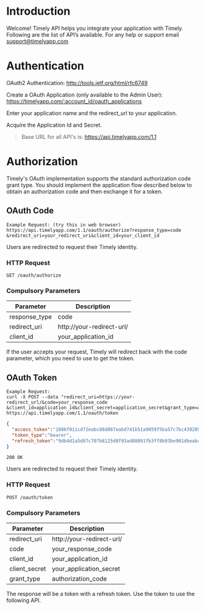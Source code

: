 # Introduction

Welcome! Timely API helps you integrate your application with Timely. Following are the list of API’s available. For any help or support email support@timelyapp.com

# Authentication

OAuth2 Authentication: http://tools.ietf.org/html/rfc6749

Create a OAuth Application (only available to the Admin User):
https://timelyapp.com/:account_id/oauth_applications

Enter your application name and the redirect_url to your application.

Acquire the Application Id and Secret.

> Base URL for all API's is:
https://api.timelyapp.com/1.1


# Authorization

<aside class="notice">
Timely's OAuth implementation supports the standard authorization code grant type. You should implement the application flow described below to obtain an authorization code and then exchange it for a token.
</aside>

## OAuth Code

```
Example Request: (try this in web browser)
https://api.timelyapp.com/1.1/oauth/authorize?response_type=code
&redirect_uri=your_redirect_uri&client_id=your_client_id
```

Users are redirected to request their Timely identity.

### HTTP Request

`GET /oauth/authorize`

### Compulsory Parameters

Parameter | Description
--------- | -----------
response_type | code
redirect_uri  | http://your-redirect-url/
client_id | your_application_id

If the user accepts your request, Timely will redirect back with the code parameter, which you need to use to get the token.

## OAuth Token

```shell
Example Request:
curl -X POST --data "redirect_uri=https://your-redirect_url/&code=your_response_code
&client_id=application_id&client_secret=application_secret&grant_type=authorization_code"
https://api.timelyapp.com/1.1/oauth/token
```

```json
{
  "access_token":"1886f011cd72eabc88d087eabd741b51a9059f5ba57c7bc439285fe86a4e465a",
  "token_type":"bearer",
  "refresh_token":"9db4d1a5d87c707b8125d8f93ad08091fb3ff8b93be901dbeaba968cf532ed9b"
}
```

```
200 OK
```

Users are redirected to request their Timely identity.

### HTTP Request

`POST /oauth/token`

### Compulsory Parameters

Parameter | Description
--------- | -----------
redirect_uri | http://your-redirect-url/
code  | your_response_code
client_id | your_application_id
client_secret | your_application_secret
grant_type | authorization_code

The response will be a token with a refresh token. Use the token to use the following API.
